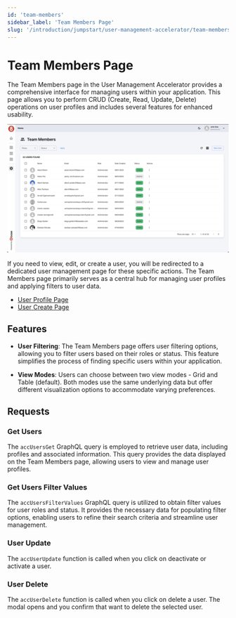 ```yaml
---
id: 'team-members'
sidebar_label: 'Team Members Page'
slug: '/introduction/jumpstart/user-management-accelerator/team-members'
---
```

# Team Members Page

The Team Members page in the User Management Accelerator provides a comprehensive interface for managing users within your application. This page allows you to perform CRUD (Create, Read, Update, Delete) operations on user profiles and includes several features for enhanced usability.

![Team Members Page](../_images/teamMembersPage.png)

If you need to view, edit, or create a user, you will be redirected to a dedicated user management page for these specific actions. The Team Members page primarily serves as a central hub for managing user profiles and applying filters to user data.

- [User Profile Page](./user-profile.md)
- [User Create Page](./user-create.md)

## Features

- **User Filtering**: The Team Members page offers user filtering options, allowing you to filter users based on their roles or status. This feature simplifies the process of finding specific users within your application.

- **View Modes**: Users can choose between two view modes - Grid and Table (default). Both modes use the same underlying data but offer different visualization options to accommodate varying preferences.

## Requests

### Get Users

The `accUsersGet` GraphQL query is employed to retrieve user data, including profiles and associated information. This query provides the data displayed on the Team Members page, allowing users to view and manage user profiles.

### Get Users Filter Values

The `accUsersFilterValues` GraphQL query is utilized to obtain filter values for user roles and status. It provides the necessary data for populating filter options, enabling users to refine their search criteria and streamline user management.

### User Update

The `accUserUpdate` function is called when you click on deactivate or activate a user.

### User Delete

The `accUserDelete` function is called when you click on delete a user. The modal opens and you confirm that want to delete the selected user.